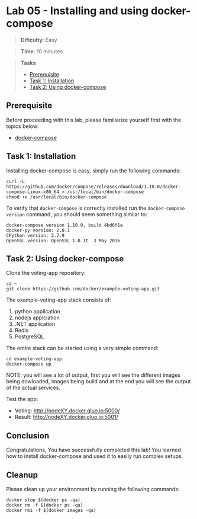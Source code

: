# Lab 05 - Installing and using docker-compose

> **Dificulty**: Easy

> **Time**: 10 minutes

> **Tasks**
> - [Prerequisite](#Prerequisite)
> - [Task 1: Installation](#task-1-installation)
> - [Task 2: Using docker-compose](#task-2-using-docker-compose)

## Prerequisite

Before proceeding with this lab, please familiarize yourself first with the topics below:

* [docker-compose](https://docs.docker.com/engine/reference/glossary/#compose)

## Task 1: Installation

Installing docker-compose is easy, simply run the following commands:

```
curl -L https://github.com/docker/compose/releases/download/1.10.0/docker-compose-Linux-x86_64 > /usr/local/bin/docker-compose
chmod +x /usr/local/bin/docker-compose
```

To verify that `docker-compose` is correctly installed run the `docker-compose version` command, you should seem something similar to:

```
docker-compose version 1.10.0, build 4bd6f1a
docker-py version: 2.0.1
CPython version: 2.7.9
OpenSSL version: OpenSSL 1.0.1t  3 May 2016
```

## Task 2: Using docker-compose 

Clone the voting-app repository:

```
cd ~
git clone https://github.com/docker/example-voting-app.git
```

The example-voting-app stack consists of:

1. python application
2. nodejs applciation
3. .NET application
4. Redis
5. PostgreSQL

The entire stack can be started using a very simple command:

```
cd example-voting-app
docker-compose up
```

NOTE: you will see a lot of output, first you will see the different images being dowloaded, images being build and at the end you will see the output of the actual services.

Test the app:
- Voting: http://nodeXY.docker.gluo.io:5000/
- Result: http://nodeXY.docker.gluo.io:5001/


## Conclusion

Congratulations, You have successfully completed this lab! You learned how to install docker-compose and used it to easily run complex setups.


## Cleanup

Please clean up your environment by running the following commands:

```
docker stop $(docker ps -qa)
docker rm -f $(docker ps -qa)
docker rmi -f $(docker images -qa)
```
